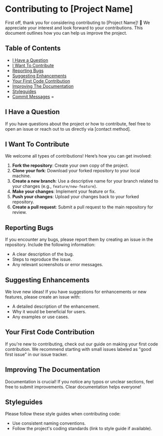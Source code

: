 # Contributing to [Project Name]

First off, thank you for considering contributing to [Project Name]! 🎉 We appreciate your interest and look forward to your contributions. This document outlines how you can help us improve the project.

## Table of Contents
- [I Have a Question](#i-have-a-question)
- [I Want To Contribute](#i-want-to-contribute)
- [Reporting Bugs](#reporting-bugs)
- [Suggesting Enhancements](#suggesting-enhancements)
- [Your First Code Contribution](#your-first-code-contribution)
- [Improving The Documentation](#improving-the-documentation)
- [Styleguides](#styleguides)
- [Commit Messages](#commit-messages)
=

## I Have a Question
If you have questions about the project or how to contribute, feel free to open an issue or reach out to us directly via [contact method].

## I Want To Contribute
We welcome all types of contributions! Here’s how you can get involved:

1. **Fork the repository**: Create your own copy of the project.
2. **Clone your fork**: Download your forked repository to your local machine.
3. **Create a new branch**: Use a descriptive name for your branch related to your changes (e.g., `feature/new-feature`).
4. **Make your changes**: Implement your feature or fix.
5. **Push your changes**: Upload your changes back to your forked repository.
6. **Create a pull request**: Submit a pull request to the main repository for review.

## Reporting Bugs
If you encounter any bugs, please report them by creating an issue in the repository. Include the following information:
- A clear description of the bug.
- Steps to reproduce the issue.
- Any relevant screenshots or error messages.

## Suggesting Enhancements
We love new ideas! If you have suggestions for enhancements or new features, please create an issue with:
- A detailed description of the enhancement.
- Why it would be beneficial for users.
- Any examples or use cases.

## Your First Code Contribution
If you're new to contributing, check out our guide on making your first code contribution. We recommend starting with small issues labeled as "good first issue" in our issue tracker.

## Improving The Documentation
Documentation is crucial! If you notice any typos or unclear sections, feel free to submit improvements. Clear documentation helps everyone!

## Styleguides
Please follow these style guides when contributing code:
- Use consistent naming conventions.
- Follow the project's coding standards (link to style guide if available).

